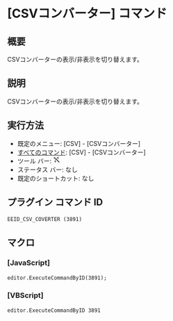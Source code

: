 # \[CSVコンバーター\] コマンド

## 概要

CSVコンバーターの表示/非表示を切り替えます。

## 説明

CSVコンバーターの表示/非表示を切り替えます。

## 実行方法

- 既定のメニュー: \[CSV\] - \[CSVコンバーター\]
- [すべてのコマンド](../../glossary/allcommands): \[CSV\] - \[CSVコンバーター\]
- ツール バー: ![](../../images/convert_to.gif)
- ステータス バー: なし
- 既定のショートカット: なし

## プラグイン コマンド ID

```
EEID_CSV_COVERTER (3891)
```

## マクロ

### \[JavaScript\]

```
editor.ExecuteCommandByID(3891);
```

### \[VBScript\]

```
editor.ExecuteCommandByID 3891
```
